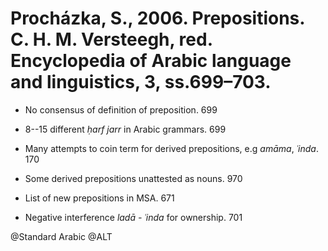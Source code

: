# Procházka, S., 2006. Prepositions.  C. H. M. Versteegh, red. Encyclopedia of Arabic language and linguistics, 3, ss.699–703.

- No consensus of definition of preposition. 699

- 8--15 different *ḥarf jarr* in Arabic grammars. 699

- Many attempts to coin term for derived prepositions, e.g *amāma*, *ʿinda*. 170

- Some derived prepositions unattested as nouns. 970

- List of new prepositions in MSA. 671 

- Negative interference *ladā - ʿinda* for ownership. 701

@Standard Arabic
@ALT
